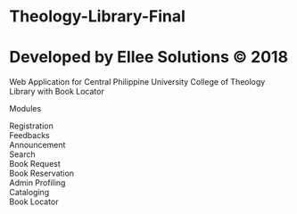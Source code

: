 # Theology-Library-Final
# Developed by Ellee Solutions &copy; 2018
Web Application for Central Philippine University College of Theology Library with Book Locator

Modules

Registration <br>
Feedbacks <br>
Announcement <br>
Search <br>
Book Request <br>
Book Reservation <br>
Admin Profiling <br>
Cataloging <br>
Book Locator <br>
